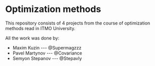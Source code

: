 # Optimization methods

This repository consists of 4 projects from the course of optimization methods read in ITMO University.

All the work was done by:
* Maxim Kuzin --- @Supermagzzz
* Pavel Martynov --- @Covariance
* Semyon Stepanov --- @Stepavly
